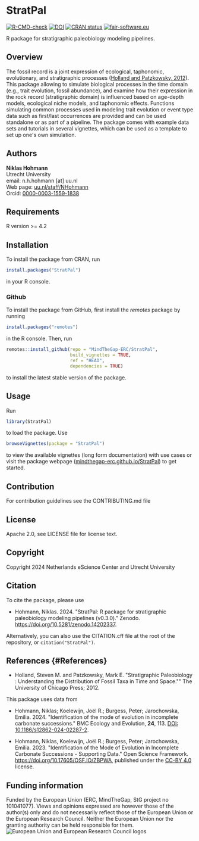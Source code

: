 # StratPal

<!-- badges: start -->

[![R-CMD-check](https://github.com/MindTheGap-ERC/StratPal/actions/workflows/R-CMD-check.yaml/badge.svg)](https://github.com/MindTheGap-ERC/StratPal/actions/workflows/R-CMD-check.yaml) [![DOI](https://zenodo.org/badge/DOI/10.5281/zenodo.14202337.svg)](https://doi.org/10.5281/zenodo.14202337) [![CRAN status](https://www.r-pkg.org/badges/version/StratPal)](https://CRAN.R-project.org/package=StratPal) [![fair-software.eu](https://img.shields.io/badge/fair--software.eu-%E2%97%8F%20%20%E2%97%8F%20%20%E2%97%8F%20%20%E2%97%8F%20%20%E2%97%8B-yellow)](https://fair-software.eu)

<!-- badges: end -->

R package for stratigraphic paleobiology modeling pipelines.

## Overview

The fossil record is a joint expression of ecological, taphonomic, evolutionary, and stratigraphic processes ([Holland and Patzkowsky, 2012](#References)). This package allowing to simulate biological processes in the time domain (e.g., trait evolution, fossil abundance), and examine how their expression in the rock record (stratigraphic domain) is influenced based on age-depth models, ecological niche models, and taphonomic effects. Functions simulating common processes used in modeling trait evolution or event type data such as first/last occurrences are provided and can be used standalone or as part of a pipeline. The package comes with example data sets and tutorials in several vignettes, which can be used as a template to set up one's own simulation.

## Authors

**Niklas Hohmann**\
Utrecht University\
email: n.h.hohmann [at] uu.nl\
Web page: [uu.nl/staff/NHohmann](https://www.uu.nl/staff/NHHohmann)\
Orcid: [0000-0003-1559-1838](https://orcid.org/0000-0003-1559-1838)

## Requirements

R version \>= 4.2

## Installation

To install the package from CRAN, run

``` r
install.packages("StratPal")
```

in your R console.

### Github

To install the package from GitHub, first install the *remotes* package by running

``` r
install.packages("remotes")
```

in the R console. Then, run

``` r
remotes::install_github(repo = "MindTheGap-ERC/StratPal",
                        build_vignettes = TRUE,
                        ref = "HEAD",
                        dependencies = TRUE)
```

to install the latest stable version of the package.

## Usage

Run

``` r
library(StratPal)
```

to load the package. Use

``` r
browseVignettes(package = "StratPal")
```

to view the available vignettes (long form documentation) with use cases or visit the package webpage ([mindthegap-erc.github.io/StratPal](https://mindthegap-erc.github.io/StratPal/)) to get started.

## Contribution

For contribution guidelines see the CONTRIBUTING.md file

## License

Apache 2.0, see LICENSE file for license text.

## Copyright

Copyright 2024 Netherlands eScience Center and Utrecht University

## Citation

To cite the package, please use

-   Hohmann, Niklas. 2024. "StratPal: R package for stratigraphic paleobiology modeling pipelines (v0.3.0)." Zenodo. <https://doi.org/10.5281/zenodo.14202337>.

Alternatively, you can also use the CITATION.cff file at the root of the repository, or `citation("StratPal")`.

## References {#References}

-   Holland, Steven M. and Patzkowsky, Mark E. "Stratigraphic Paleobiology : Understanding the Distribution of Fossil Taxa in Time and Space."" The University of Chicago Press; 2012.

This package uses data from

-   Hohmann, Niklas; Koelewijn, Joël R.; Burgess, Peter; Jarochowska, Emilia. 2024. "Identification of the mode of evolution in incomplete carbonate successions." BMC Ecology and Evolution, **24**, 113. [DOI: 10.1186/s12862-024-02287-2](https://doi.org/10.1186/s12862-024-02287-2).

-   Hohmann, Niklas, Koelewijn, Joël R.; Burgess, Peter; Jarochowska, Emilia. 2023. "Identification of the Mode of Evolution in Incomplete Carbonate Successions - Supporting Data." Open Science Framework. <https://doi.org/10.17605/OSF.IO/ZBPWA>, published under the [CC-BY 4.0](https://creativecommons.org/licenses/by/4.0/) license.

## Funding information

Funded by the European Union (ERC, MindTheGap, StG project no 101041077). Views and opinions expressed are however those of the author(s) only and do not necessarily reflect those of the European Union or the European Research Council. Neither the European Union nor the granting authority can be held responsible for them. ![European Union and European Research Council logos](https://erc.europa.eu/sites/default/files/2023-06/LOGO_ERC-FLAG_FP.png)
